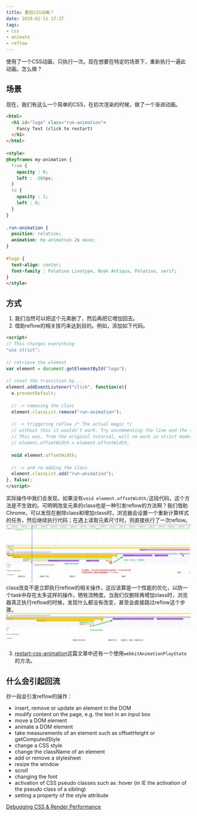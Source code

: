 ```yaml
---
title: 重启CSS动画？
date: 2020-02-11 17:37
tags: 
- css
- animate
- reflow
---
```

使用了一个CSS动画，只执行一次。现在想要在特定的场景下，重新执行一遍此动画。怎么做？

<!--more-->

## 场景
现在，我们有这么一个简单的CSS，在初次渲染的时候，做了一个渐进动画。

``` html
<html>
  <h1 id="logo" class="run-animation">
    Fancy Text (click to restart)
  </h1>
</html>

<style>
@keyframes my-animation {        
  from {
    opacity : 0;
    left : -500px;
  }
  to {
    opacity : 1;
    left : 0;
  }      
}

.run-animation {
  position: relative;
  animation: my-animation 2s ease;
}

#logo {
  text-align: center;
  font-family : Palatino Linotype, Book Antiqua, Palatino, serif;
}
</style>
```

## 方式
1. 我们当然可以把这个元素删了，然后再把它增加回去。
2. 借助reflow的相关技巧来达到目的。例如，添加如下代码。
``` html
<script>
// This changes everything
"use strict";

// retrieve the element
var element = document.getElementById("logo");

// reset the transition by...
element.addEventListener("click", function(e){
  e.preventDefault;
  
  // -> removing the class
  element.classList.remove("run-animation");
  
  // -> triggering reflow /* The actual magic */
  // without this it wouldn't work. Try uncommenting the line and the transition won't be retriggered.
  // This was, from the original tutorial, will no work in strict mode. Thanks Felis Phasma! The next uncommented line is the fix.
  // element.offsetWidth = element.offsetWidth;
  
  void element.offsetWidth;
  
  // -> and re-adding the class
  element.classList.add("run-animation");
}, false);
</script>

```

实际操作中我们会发现，如果没有`void element.offsetWidth;`这段代码，这个方法是不生效的。可明明改变元素的class也是一种引发reflow的方法啊？我们借助Chrome，可以发现在删除class和增加class时，浏览器会设置一个重新计算样式的任务，然后继续执行代码；在遇上读取元素尺寸时，则直接执行了一次reflow。
![](/post-images/reflow-1.png)
class改变不是立即执行reflow的相关操作，这应该算是一个性能的优化，以防一个task中存在太多这样的操作，牺牲流畅度。当我们仅删除再增加class时，浏览器真正执行reflow的时候，发现什么都没有改变，甚至会直接跳过reflow这个步骤。
![](/post-images/reflow-2.png)

3. [restart-css-animation](https://css-tricks.com/restart-css-animation/)这篇文章中还有一个使用`webkitAnimationPlayState`的方法。



## 什么会引起回流
抄一段会引发reflow的操作：
* insert, remove or update an element in the DOM
* modify content on the page, e.g. the text in an input box
* move a DOM element
* animate a DOM element
* take measurements of an element such as offsetHeight or getComputedStyle
* change a CSS style
* change the className of an element
* add or remove a stylesheet
* resize the window
* scroll
* changing the font
* activation of CSS pseudo classes such as :hover (in IE the activation of the pseudo class of a sibling)
* setting a property of the style attribute

[Debugging CSS & Render Performance](https://www.youtube.com/watch?v=gqc88qWuiI4)
